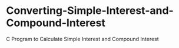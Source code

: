 # Converting-Simple-Interest-and-Compound-Interest
C Program to Calculate Simple Interest and Compound Interest
